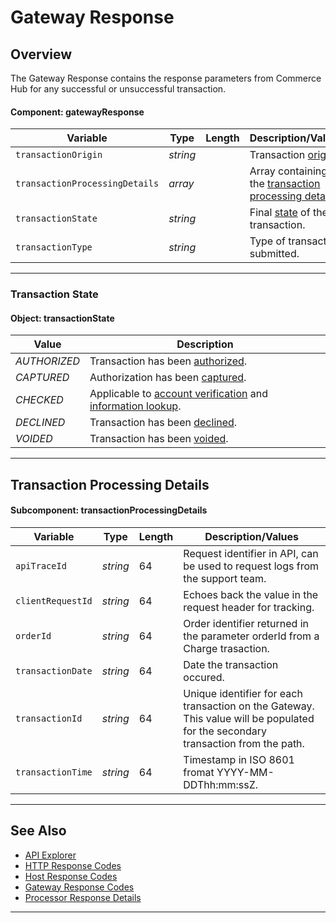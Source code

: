# Gateway Response

## Overview

The Gateway Response contains the response parameters from Commerce Hub for any successful or unsuccessful transaction.

#### Component: gatewayResponse

| Variable | Type | Length | Description/Values |
| ----- | ----- | ----- | ----- |
| `transactionOrigin` | *string* | | Transaction [origin](?path=docs/Resources/Master-Data/Transaction-Interaction.md#transactionorigins). |
| `transactionProcessingDetails` | *array* | | Array containing the [transaction processing details](#transactionprocessingdetails). |
| `transactionState` | *string* | | Final [state](#transactionstate) of the transaction. |
| `transactionType` | *string* | | Type of transaction submitted. |

---

### Transaction State

#### Object: transactionState

| Value | Description |
|-------|-------------|
| *AUTHORIZED* | Transaction has been [authorized](?path=docs/Resources/API-Documents/Payments/Charges.md). |
| *CAPTURED* | Authorization has been [captured](?path=docs/Resources/API-Documents/Payments/Capture.md). |
| *CHECKED* | Applicable to [account verification](?path=docs/Resources/API-Documents/Payments_VAS/Verification.md) and [information lookup](?path=docs/Resources/API-Documents/Payments_VAS/Information-Lookup.md). |
| *DECLINED* | Transaction has been [declined](?path=docs/Resources/Guides/Response-Codes/Gateway.md). |
| *VOIDED* | Transaction has been [voided](?path=docs/Resources/API-Documents/Payments/Cancel.md). |

<!-- COMPLETED_GET, INITIALIZED, PENDING, READY, TEMPLATE, SETTLED, WAITING -->

---

## Transaction Processing Details

#### Subcomponent: transactionProcessingDetails

| Variable | Type | Length | Description/Values |
| ----- | ----- | ----- | ----- |
| `apiTraceId` | *string* | 64 | Request identifier in API, can be used to request logs from the support team. |
| `clientRequestId` | *string* | 64 | Echoes back the value in the request header for tracking. |
| `orderId` | *string* | 64 | Order identifier returned in the parameter orderId from a Charge trasaction. |
| `transactionDate` | *string* | 64 | Date the transaction occured. |
| `transactionId` | *string* | 64 | Unique identifier for each transaction on the Gateway. This value will be populated for the secondary transaction from the path. |
| `transactionTime` | *string* | 64 | Timestamp in ISO 8601 fromat YYYY-MM-DDThh:mm:ssZ.

---

## See Also
- [API Explorer](../api/?type=post&path=/payments/v1/charges)
- [HTTP Response Codes](?path=docs/Resources/Guides/Response-Codes/HTTP.md)
- [Host Response Codes](?path=docs/Resources/Guides/Response-Codes/Bank-Issuer.md)
- [Gateway Response Codes](?path=docs/Resources/Guides/Response-Codes/Gateway.md)
- [Processor Response Details](?path=docs/Resources/Master-Data/Processor-Response-Details.md)

---